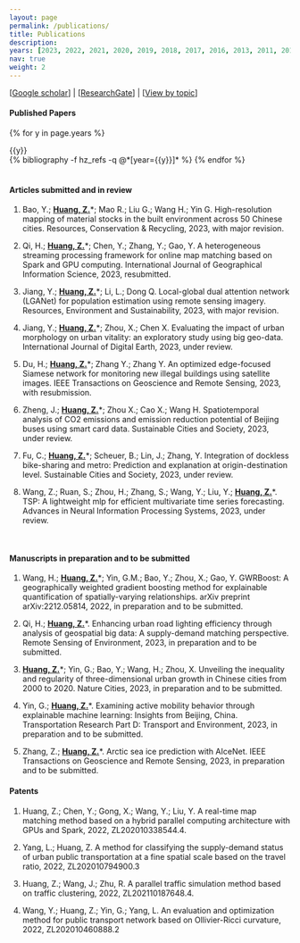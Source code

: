 ```yaml
---
layout: page
permalink: /publications/
title: Publications
description: 
years: [2023, 2022, 2021, 2020, 2019, 2018, 2017, 2016, 2013, 2011, 2010, 2009, 2008]
nav: true
weight: 2
---
```


[[Google scholar](https://scholar.google.com/citations?user=BUFSF_8AAAAJ&hl=en)] | [[ResearchGate](https://www.researchgate.net/profile/Zhou-Huang-3)] | [[View by topic](https://pku-geocomp.com/research/)]

#### **Published Papers**

<div class="publications">

{% for y in page.years %}
  <div>{{y}}</div>
  {% bibliography -f hz_refs -q @*[year={{y}}]* %}
{% endfor %}

</div>

<br>

#### **Articles submitted and in review**
1. Bao, Y.; <u><b>Huang, Z.</b></u>*; Mao R.; Liu G.; Wang H.; Yin G. High-resolution mapping of material stocks in the built environment across 50 Chinese cities. Resources, Conservation & Recycling, 2023, with major revision.

2. Qi, H.; <u><b>Huang, Z.</b></u>*; Chen, Y.; Zhang, Y.; Gao, Y. A heterogeneous streaming processing framework for online map matching based on Spark and GPU computing. International Journal of Geographical Information Science, 2023, resubmitted.

3. Jiang, Y.; <u><b>Huang, Z.</b></u>*; Li, L.; Dong Q. Local-global dual attention network (LGANet) for population estimation using remote sensing imagery. Resources, Environment and Sustainability, 2023, with major revision.

4. Jiang, Y.; <u><b>Huang, Z.</b></u>*; Zhou, X.; Chen X. Evaluating the impact of urban morphology on urban vitality: an exploratory study using big geo-data. International Journal of Digital Earth, 2023, under review.

5. Du, H.; <u><b>Huang, Z.</b></u>*; Zhang Y.; Zhang Y. An optimized edge-focused Siamese network for monitoring new illegal buildings using satellite images. IEEE Transactions on Geoscience and Remote Sensing, 2023, with resubmission.

6. Zheng, J.; <u><b>Huang, Z.</b></u>*; Zhou X.; Cao X.; Wang H. Spatiotemporal analysis of CO2 emissions and emission reduction potential of Beijing buses using smart card data. Sustainable Cities and Society, 2023, under review.

7. Fu, C.; <u><b>Huang, Z.</b></u>*; Scheuer, B.; Lin, J.; Zhang, Y. Integration of dockless bike-sharing and metro: Prediction and explanation at origin-destination level. Sustainable Cities and Society, 2023, under review.

8. Wang, Z.; Ruan, S.; Zhou, H.; Zhang, S.; Wang, Y.; Liu, Y.; <u><b>Huang, Z.</b></u>*. TSP: A lightweight mlp for efficient multivariate time series forecasting. Advances in Neural Information Processing Systems, 2023, under review.

<br>

#### **Manuscripts in preparation and to be submitted**
1. Wang, H.; <u><b>Huang, Z.</b></u>*; Yin, G.M.; Bao, Y.; Zhou, X.; Gao, Y. GWRBoost: A geographically weighted gradient boosting method for explainable quantification of spatially-varying relationships. arXiv preprint arXiv:2212.05814, 2022, in preparation and to be submitted.

2. Qi, H.; <u><b>Huang, Z.</b></u>*. Enhancing urban road lighting efficiency through analysis of geospatial big data: A supply-demand matching perspective. Remote Sensing of Environment, 2023, in preparation and to be submitted.

3. <u><b>Huang, Z.</b></u>*; Yin, G.; Bao, Y.; Wang, H.; Zhou, X. Unveiling the inequality and regularity of three-dimensional urban growth in Chinese cities from 2000 to 2020. Nature Cities, 2023, in preparation and to be submitted.

4. Yin, G.; <u><b>Huang, Z.</b></u>*. Examining active mobility behavior through explainable machine learning: Insights from Beijing, China. Transportation Research Part D: Transport and Environment, 2023, in preparation and to be submitted.

5. Zhang, Z.; <u><b>Huang, Z.</b></u>*. Arctic sea ice prediction with AIceNet. IEEE Transactions on Geoscience and Remote Sensing, 2023, in preparation and to be submitted.


#### **Patents**

1. Huang, Z.; Chen, Y.; Gong, X.; Wang, Y.; Liu, Y. A real-time map matching method based on a hybrid parallel computing architecture with GPUs and Spark, 2022, ZL202010338544.4.

2. Yang, L.; Huang, Z. A method for classifying the supply-demand status of urban public transportation at a fine spatial scale based on the travel ratio, 2022, ZL202010794900.3

3. Huang, Z.; Wang, J.; Zhu, R. A parallel traffic simulation method based on traffic clustering, 2022, ZL202110187648.4.

4. Wang, Y.; Huang, Z.; Yin, G.; Yang, L. An evaluation and optimization method for public transport network based on Ollivier-Ricci curvature, 2022, ZL202010460888.2
